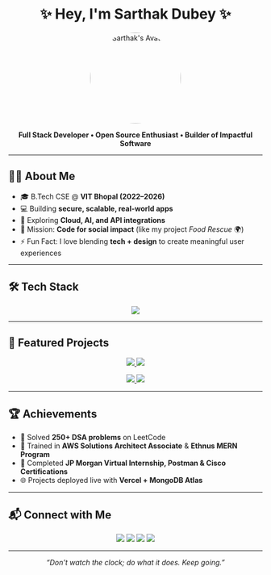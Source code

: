 <h1 align="center">✨ Hey, I'm Sarthak Dubey ✨</h1>

<p align="center">
  <img src="https://avatars.githubusercontent.com/u/106817181?v=4" width="180" style="border-radius:50%;" alt="Sarthak's Avatar"/>
</p>

<p align="center">
  <b>Full Stack Developer • Open Source Enthusiast • Builder of Impactful Software</b>
</p>

---

## 🧑‍🚀 About Me  

- 🎓 B.Tech CSE @ **VIT Bhopal (2022–2026)**  
- 💻 Building **secure, scalable, real-world apps**  
- 🌱 Exploring **Cloud, AI, and API integrations**  
- 🚀 Mission: **Code for social impact** (like my project *Food Rescue* 🌍)  
- ⚡ Fun Fact: I love blending **tech + design** to create meaningful user experiences  

---

## 🛠️ Tech Stack  

<p align="center">
  <img src="https://skillicons.dev/icons?i=cpp,c,python,js,html,css,react,nodejs,express,tailwind,bootstrap,fastapi,mongodb,mysql,firebase,git,github,postman,selenium,vercel&perline=8" />
</p>

---

## 🚀 Featured Projects  

<p align="center">
  <a href="https://github.com/sarthakdubeyy12/FoodRescue">
    <img src="https://github-readme-stats.vercel.app/api/pin/?username=sarthakdubeyy12&repo=FoodRescue&theme=radical" />
  </a>
  <a href="https://github.com/sarthakdubeyy12/Job-Dekho">
    <img src="https://github-readme-stats.vercel.app/api/pin/?username=sarthakdubeyy12&repo=Job-Dekho&theme=radical" />
  </a>
</p>

<p align="center">
  <a href="https://github.com/sarthakdubeyy12/Health-O-Plus">
    <img src="https://github-readme-stats.vercel.app/api/pin/?username=sarthakdubeyy12&repo=Health-O-Plus&theme=radical" />
  </a>
  <a href="https://github.com/sarthakdubeyy12/Dubey-Construction">
    <img src="https://github-readme-stats.vercel.app/api/pin/?username=sarthakdubeyy12&repo=Dubey-Construction&theme=radical" />
  </a>
</p>

---

## 🏆 Achievements  

- 🧩 Solved **250+ DSA problems** on LeetCode  
- 🥇 Trained in **AWS Solutions Architect Associate** & **Ethnus MERN Program**  
- 💼 Completed **JP Morgan Virtual Internship, Postman & Cisco Certifications**  
- 🌐 Projects deployed live with **Vercel + MongoDB Atlas**  

---

## 📬 Connect with Me  

<p align="center">
  <a href="mailto:dubeysarthak47@gmail.com"><img src="https://img.shields.io/badge/Gmail-dubeysarthak47%40gmail.com-red?logo=gmail&logoColor=white&style=flat-square" /></a>
  <a href="https://portfolio-one-delta-29.vercel.app"><img src="https://img.shields.io/badge/Portfolio-Visit-blue?logo=vercel&style=flat-square" /></a>
  <a href="https://linkedin.com/in/sarthak-dubey13/"><img src="https://img.shields.io/badge/LinkedIn-Sarthak%20Dubey-blue?logo=linkedin&style=flat-square" /></a>
  <a href="https://github.com/sarthakdubeyy12"><img src="https://img.shields.io/badge/GitHub-sarthakdubeyy12-black?logo=github&style=flat-square" /></a>
</p>

---

<p align="center"><i>“Don’t watch the clock; do what it does. Keep going.”</i></p>
